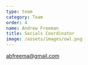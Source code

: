 ```yaml
---
type: team
category: Team
order: 4
name: Andrew Freeman
title: Socials Coordinator
image: /assets/images/owl.png
---
```


<abfreema@gmail.com>